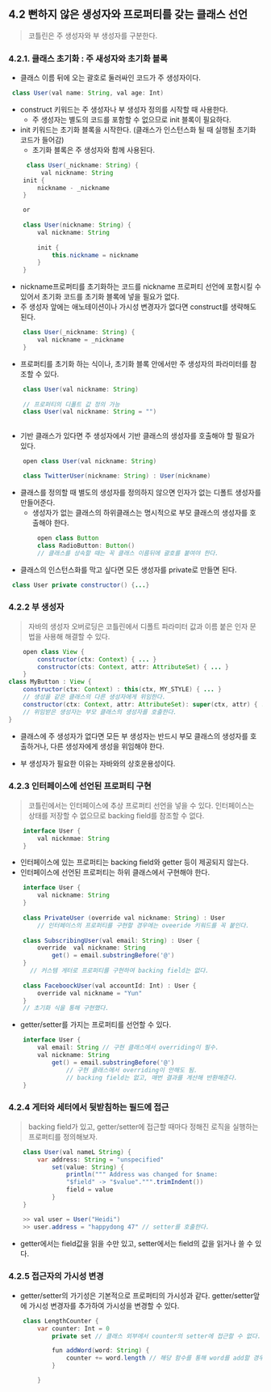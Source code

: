 ## 4.2 뻔하지 않은 생성자와 프로퍼티를 갖는 클래스 선언
> 코틀린은 주 생성자와 부 생성자를 구분한다.

### 4.2.1. 클래스 초기화 : 주 새성자와 초기화 블록
* 클래스 이름 뒤에 오는 괄호로 둘러싸인 코드가 주 생성자이다.
```java
 class User(val name: String, val age: Int)
```

* construct 키워드는 주 생성자나 부 생성자 정의를 시작할 때 사용한다.
	*  주 생성자는 별도의 코드를 포함할 수 없으므로 init 블록이 필요하다.
* init 키워드는 초기화 블록을 시작한다.  (클래스가 인스턴스화 될 때 실행될 초기화 코드가 들어감)
	* 초기화 블록은 주 생성자와 함께 사용된다.
```java
	 class User(_nickname: String) {
		 val nickname: String
	init {
		nickname - _nickname
	}

	or
	
	class User(nickname: String) {
		val nickname: String
	
		init {
			this.nickname = nickname
		}
	}
```

* nickname프로퍼티를 초기화하는 코드를 nickname 프로퍼티 선언에 포함시킬 수 있어서 초기화 코드를 초기화 블록에 넣을 필요가 없다. 
*  주 생성자 앞에는 애노테이션이나 가시성 변경자가 없다면 construct를 생략해도 된다.

```java
	class User(_nickname: String) {
		val nickname = _nickname
	}
```
* 프로퍼티를 초기화 하는 식이나, 초기화 블록 안에서만 주 생성자의 파라미터를 참조할 수 있다.

```java
	class User(val nickname: String)
	
	// 프로퍼티의 디폴트 값 정의 가능
	class User(val nickname: String = "")
	
```
* 기반 클래스가 있다면 주 생성자에서 기반 클래스의 생성자를 호출해야 할 필요가 있다.
```java
	open class User(val nickname: String)

	class TwitterUser(nickname: String) : User(nickname)
```

* 클래스를 정의할 때 별도의 생성자를 정의하지 않으면 인자가 없는 디폴트 생성자를 만들어준다.
	* 생성자가 없는 클래스의 하위클래스는 명시적으로 부모 클래스의 생성자를 호출해야 한다.
```java
		open class Button
		class RadioButton: Button()
		// 클래스를 상속할 때는 꼭 클래스 이름뒤에 괄호를 붙여야 한다.
```

* 클래스의 인스턴스화를 막고 싶다면 모든 생성자를 private로 만들면 된다.
```java
 class User private constructor() {...}
```

### 4.2.2 부 생성자
> 자바의 생성자 오버로딩은 코틀린에서 디폴트 파라미터 값과 이름 붙은 인자 문법을 사용해 해결할 수 있다.

```java
	open class View {
		constructor(ctx: Context) { ... }
		constructor(cts: Context, attr: AttributeSet) { ... }
	}
class MyButton : View {
	constructor(ctx: Context) : this(ctx, MY_STYLE) { ... }
	// 생성을 같은 클래스의 다른 생성자에게 위임한다.
	constructor(ctx: Context, attr: AttributeSet): super(ctx, attr) { ... }
	// 위임받은 생성자는 부모 클래스의 생성자를 호출한다.
}
```
* 클래스에 주 생성자가 없다면 모든 부 생성자는 반드시 부모 클래스의 생성자를 호출하거나,
   다른 생성자에게 생성을 위임해야 한다.

* 부 생성자가 필요한 이유는 자바와의 상호운용성이다.

### 4.2.3 인터페이스에 선언된 프로퍼티 구현
> 코틀린에서는 인터페이스에 추상 프로퍼티 선언을 넣을 수 있다.
 인터페이스는 상태를 저장할 수 없으므로 backing field를 참조할 수 없다.

```java
	interface User {
		val nicknmae: String
	}
```
* 인터페이스에 있는 프로퍼티는 backing field와 getter 등이 제공되지 않는다.
* 인터페이스에 선언된 프로퍼티는 하위 클래스에서 구현해야 한다.
```java
	interface User {  
	    val nickname: String  
	}  
  
	class PrivateUser (override val nickname: String) : User   
		// 인터페이스의 프로퍼티를 구현할 경우에는 oveeride 키워드를 꼭 붙인다.
		
	class SubscribingUser(val email: String) : User {  
	    override  val nickname: String  
	        get() = email.substringBefore('@')  
	}  
	  // 커스템 게터로 프로퍼티를 구현하여 backing field는 없다.
	  
	class FaceboockUser(val accountId: Int) : User {  
	    override val nickname = "Yun"  
	}
	// 초기화 식을 통해 구현했다.
```
* getter/setter를 가지는 프로퍼티를 선언할 수 있다.
```java
	interface User {
		val email: String // 구현 클래스에서 overriding이 필수.
		val nickname: String
			get() = email.substringBefore('@')
				// 구현 클래스에서 overriding이 안해도 됨.
				// backing field는 없고, 매번 결과를 계산해 반환해준다.
	}
```

### 4.2.4 게터와 세터에서 뒷받침하는 필드에 접근
> backing field가 있고, getter/setter에 접근할 때마다 정해진 로직을 실행하는 프로퍼티를 정의해보자.

```java
	class User(val nameL String) {
		var address: String = "unspecified"
			set(value: String) {
				println(""" Address was changed for $name:
				"$field" -> "$value".""".trimIndent())
				field = value
			}
	}

	>> val user = User("Heidi")
	>> user.address = "happydong 47" // setter를 호출한다.

```
* getter에서는 field값을 읽을 수만 있고, setter에서는 field의 값을 읽거나 쓸 수 있다.

### 4.2.5 접근자의 가시성 변경
* getter/setter의 가기성은 기본적으로 프로퍼티의 가시성과 같다.
  getter/setter앞에 가시성 변경자를 추가하여 가시성을 변경할 수 있다.

```java
	class LengthCounter {
		var counter: Int = 0
			private set // 클래스 외부에서 counter의 setter에 접근할 수 없다.

			fun addWord(word: String) {
				counter += word.length // 해당 함수를 통해 word를 add할 경우에만 counter를 변경할 수 있도록 하였다.
			}

		}
```